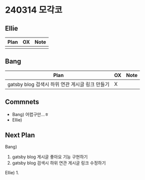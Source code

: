 # 240314 모각코

## Ellie

| Plan 	| OX 	| Note 	|
|------	|----	|------	|
|  |  |      	|


## Bang

| Plan 	| OX 	| Note 	|
|------	|----	|------	|
|  gatsby blog 검색시 하위 연관 게시글 링크 만들기  |  X  |      |



## Commnets

 - Bang) 어렵구만...ㅎ
 - Ellie) 
 
## Next Plan
 Bang)
 1. gatsby blog 게시글 좋아요 기능 구현하기
 2. gatsby blog 검색시 하위 연관 게시글 링크 수정하기 
 
 Ellie)
 1. 

